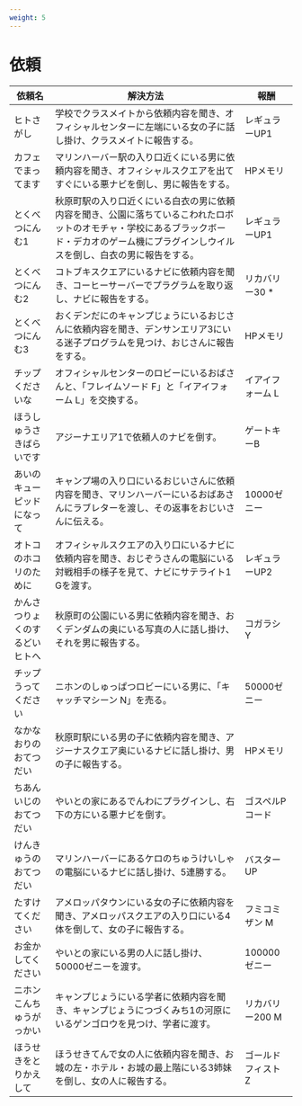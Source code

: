 ```yaml
---
weight: 5
---
```


# 依頼
|依頼名|解決方法|報酬|
|---|---|---|
|ヒトさがし|学校でクラスメイトから依頼内容を聞き、オフィシャルセンターに左端にいる女の子に話し掛け、クラスメイトに報告する。|レギュラーUP1|
|カフェでまってます|マリンハーバー駅の入り口近くにいる男に依頼内容を聞き、オフィシャルスクエアを出てすぐにいる悪ナビを倒し、男に報告をする。|HPメモリ|
|とくべつにんむ1|秋原町駅の入り口近くにいる白衣の男に依頼内容を聞き、公園に落ちているこわれたロボットのオモチャ・学校にあるブラックボード・デカオのゲーム機にプラグインしウイルスを倒し、白衣の男に報告をする。|レギュラーUP1|
|とくべつにんむ2|コトブキスクエアにいるナビに依頼内容を聞き、コーヒーサーバーでプラグラムを取り返し、ナビに報告をする。|リカバリー30 *|
|とくべつにんむ3|おくデンだにのキャンプじょうにいるおじさんに依頼内容を聞き、デンサンエリア3にいる迷子プログラムを見つけ、おじさんに報告をする。|HPメモリ|
|チップくださいな|オフィシャルセンターのロビーにいるおばさんと、「フレイムソード F」と「イアイフォーム L」を交換する。|イアイフォーム L|
|ほうしゅうさきばらいです|アジーナエリア1で依頼人のナビを倒す。|ゲートキーB|
|あいのキューピッドになって|キャンプ場の入り口にいるおじいさんに依頼内容を聞き、マリンハーバーにいるおばあさんにラブレターを渡し、その返事をおじいさんに伝える。|10000ゼニー|
|オトコのホコリのために|オフィシャルスクエアの入り口にいるナビに依頼内容を聞き、おじぞうさんの電脳にいる対戦相手の様子を見て、ナビにサテライト1 Gを渡す。|レギュラーUP2|
|かんさつりょくのするどいヒトへ|秋原町の公園にいる男に依頼内容を聞き、おくデンダムの奥にいる写真の人に話し掛け、それを男に報告する。|コガラシ Y|
|チップうってください|ニホンのしゅっぱつロビーにいる男に、「キャッチマシーン N」を売る。|50000ゼニー|
|なかなおりのおてつだい|秋原町駅にいる男の子に依頼内容を聞き、アジーナスクエア奥にいるナビに話し掛け、男の子に報告する。|HPメモリ|
|ちあんいじのおてつだい|やいとの家にあるでんわにプラグインし、右下の方にいる悪ナビを倒す。|ゴスペルPコード|
|けんきゅうのおてつだい|マリンハーバーにあるケロのちゅうけいしゃの電脳にいるナビに話し掛け、5連勝する。|バスターUP|
|たすけてください|アメロッパタウンにいる女の子に依頼内容を聞き、アメロッパスクエアの入り口にいる4体を倒して、女の子に報告する。|フミコミザン M|
|お金かしてください|やいとの家にいる男の人に話し掛け、50000ゼニーを渡す。|100000ゼニー|
|ニホンこんちゅうがっかい|キャンプじょうにいる学者に依頼内容を聞き、キャンプじょうにつづくみち1の河原にいるゲンゴロウを見つけ、学者に渡す。|リカバリー200 M|
|ほうせきをとりかえして|ほうせきてんで女の人に依頼内容を聞き、お城の左・ホテル・お城の最上階にいる3姉妹を倒し、女の人に報告する。|ゴールドフィスト Z|
